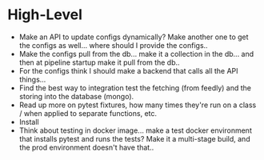 # High-Level
- Make an API to update configs dynamically? Make another one to get the configs as well... where should I provide the configs..
- Make the configs pull from the db... make it a collection in the db... and then at pipeline startup make it pull from the db..
- For the configs think I should make a backend that calls all the API things...
- Find the best way to integration test the fetching (from feedly) and the storing into the database (mongo).
- Read up more on pytest fixtures, how many times they're run on a class / when applied to separate functions, etc.
- Install 
- Think about testing in docker image... make a test docker environment that installs pytest and runs the tests? Make it a multi-stage build, and the prod environment doesn't have that..